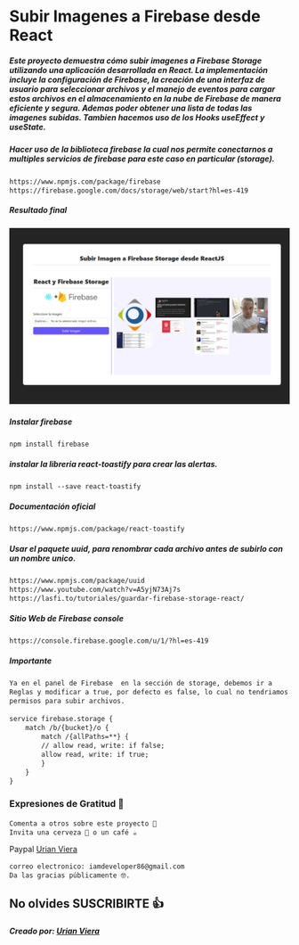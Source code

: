 # Subir Imagenes a Firebase desde React

##### Este proyecto demuestra cómo subir imagenes a Firebase Storage utilizando una aplicación desarrollada en React. La implementación incluye la configuración de Firebase, la creación de una interfaz de usuario para seleccionar archivos y el manejo de eventos para cargar estos archivos en el almacenamiento en la nube de Firebase de manera eficiente y segura. Ademas poder obtener una lista de todas las imagenes subidas. Tambien hacemos uso de los Hooks useEffect y useState.

##### Hacer uso de la biblioteca firebase la cual nos permite conectarnos a multiples servicios de firebase para este caso en particular (storage).

    https://www.npmjs.com/package/firebase
    https://firebase.google.com/docs/storage/web/start?hl=es-419

##### Resultado final

![](https://raw.githubusercontent.com/urian121/imagenes-proyectos-github/master/guardar-imagen-con-firebase-storage.png)

##### Instalar firebase

    npm install firebase

##### instalar la libreria react-toastify para crear las alertas.

    npm install --save react-toastify

##### Documentación oficial

    https://www.npmjs.com/package/react-toastify

##### Usar el paquete uuid, para renombrar cada archivo antes de subirlo con un nombre unico.

    https://www.npmjs.com/package/uuid
    https://www.youtube.com/watch?v=A5yjN73Aj7s
    https://lasfi.to/tutoriales/guardar-firebase-storage-react/

##### Sitio Web de Firebase console

    https://console.firebase.google.com/u/1/?hl=es-419

##### Importante

    Ya en el panel de Firebase  en la sección de storage, debemos ir a Reglas y modificar a true, por defecto es false, lo cual no tendriamos permisos para subir archivos.

    service firebase.storage {
        match /b/{bucket}/o {
            match /{allPaths=**} {
            // allow read, write: if false;
            allow read, write: if true;
            }
        }
    }

### Expresiones de Gratitud 🎁

    Comenta a otros sobre este proyecto 📢
    Invita una cerveza 🍺 o un café ☕

Paypal [Urian Viera](https://www.paypal.com/donate/?hosted_button_id=4SV78MQJJH3VE)

    correo electronico: iamdeveloper86@gmail.com
    Da las gracias públicamente 🤓.

## No olvides SUSCRIBIRTE 👍

##### Creado por: [Urian Viera](https://github.com/urian121)
